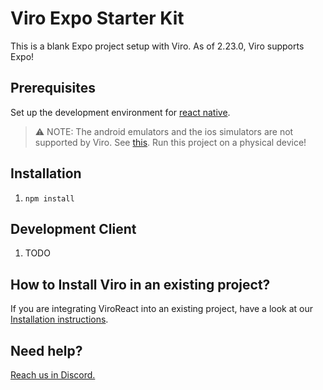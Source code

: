 # Viro Expo Starter Kit

This is a blank Expo project setup with Viro. As of 2.23.0, Viro supports Expo!

## Prerequisites

Set up the development environment for [react native](https://reactnative.dev/docs/environment-setup).

> ⚠️ NOTE: The android emulators and the ios simulators are not supported by Viro. See [this](https://viro-community.readme.io/docs/frequently-asked-questions#does-this-work-with-ios-simulators-or-android-emulators). Run this project on a physical device!

## Installation

1. `npm install`

## Development Client

1. TODO

## How to Install Viro in an existing project?

If you are integrating ViroReact into an existing project, have a look at our [Installation instructions](https://github.com/ViroCommunity/viro/blob/main/readmes/INSTALL.md).

## Need help?

[Reach us in Discord.](https://discord.gg/YfxDBGTxvG)
